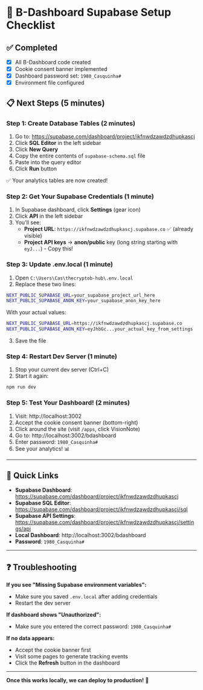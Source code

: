 # 🚀 B-Dashboard Supabase Setup Checklist

## ✅ Completed
- [x] All B-Dashboard code created
- [x] Cookie consent banner implemented
- [x] Dashboard password set: `1980_Casquinha#`
- [x] Environment file configured

## 📋 Next Steps (5 minutes)

### Step 1: Create Database Tables (2 minutes)

1. Go to: https://supabase.com/dashboard/project/ikfnwdzawdzdhupkascj
2. Click **SQL Editor** in the left sidebar
3. Click **New Query**
4. Copy the entire contents of `supabase-schema.sql` file
5. Paste into the query editor
6. Click **Run** button

✅ Your analytics tables are now created!

### Step 2: Get Your Supabase Credentials (1 minute)

1. In Supabase dashboard, click **Settings** (gear icon)
2. Click **API** in the left sidebar
3. You'll see:
   - **Project URL**: `https://ikfnwdzawdzdhupkascj.supabase.co` ✅ (already visible)
   - **Project API keys** → **anon/public** key (long string starting with `eyJ...`) - Copy this!

### Step 3: Update .env.local (1 minute)

1. Open `C:\Users\Cas\thecryptob-hub\.env.local`
2. Replace these two lines:

```bash
NEXT_PUBLIC_SUPABASE_URL=your_supabase_project_url_here
NEXT_PUBLIC_SUPABASE_ANON_KEY=your_supabase_anon_key_here
```

With your actual values:

```bash
NEXT_PUBLIC_SUPABASE_URL=https://ikfnwdzawdzdhupkascj.supabase.co
NEXT_PUBLIC_SUPABASE_ANON_KEY=eyJhbGc...your_actual_key_from_settings
```

3. Save the file

### Step 4: Restart Dev Server (1 minute)

1. Stop your current dev server (Ctrl+C)
2. Start it again:

```bash
npm run dev
```

### Step 5: Test Your Dashboard! (2 minutes)

1. Visit: http://localhost:3002
2. Accept the cookie consent banner (bottom-right)
3. Click around the site (visit `/apps`, click VisionNote)
4. Go to: http://localhost:3002/bdashboard
5. Enter password: `1980_Casquinha#`
6. See your analytics! 📊

---

## 🎯 Quick Links

- **Supabase Dashboard**: https://supabase.com/dashboard/project/ikfnwdzawdzdhupkascj
- **Supabase SQL Editor**: https://supabase.com/dashboard/project/ikfnwdzawdzdhupkascj/sql
- **Supabase API Settings**: https://supabase.com/dashboard/project/ikfnwdzawdzdhupkascj/settings/api
- **Local Dashboard**: http://localhost:3002/bdashboard
- **Password**: `1980_Casquinha#`

---

## ❓ Troubleshooting

**If you see "Missing Supabase environment variables":**
- Make sure you saved `.env.local` after adding credentials
- Restart the dev server

**If dashboard shows "Unauthorized":**
- Make sure you entered the correct password: `1980_Casquinha#`

**If no data appears:**
- Accept the cookie banner first
- Visit some pages to generate tracking events
- Click the **Refresh** button in the dashboard

---

**Once this works locally, we can deploy to production!** 🚀
